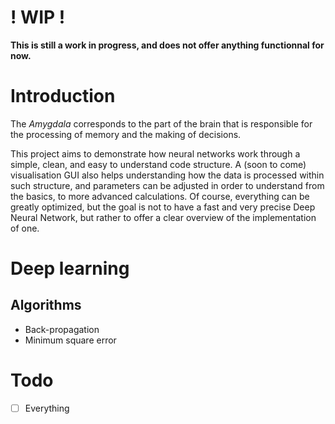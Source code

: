 # ! WIP !
**This is still a work in progress, and does not offer anything functionnal for now.**

# Introduction
The *Amygdala* corresponds to the part of the brain that is responsible for the processing of memory and the making of decisions.

This project aims to demonstrate how neural networks work through a simple, clean, and easy to understand code structure. A (soon to come) visualisation GUI also helps understanding how the data is processed within such structure, and parameters can be adjusted in order to understand from the basics, to more advanced calculations. Of course, everything can be greatly optimized, but the goal is not to have a fast and very precise Deep Neural Network, but rather to offer a clear overview of the implementation of one.


# Deep learning
## Algorithms
 * Back-propagation
 * Minimum square error


# Todo

 - [ ] Everything
